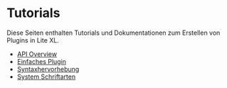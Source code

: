 # Tutorials

Diese Seiten enthalten Tutorials und Dokumentationen zum Erstellen von Plugins in Lite XL.

- [API Overview](/en/tutorials/api-overview)
- [Einfaches Plugin](/en/tutorials/simple-plugin)
- [Syntaxhervorhebung](/en/tutorials/syntax-highlighting)
- [System Schriftarten](/en/tutorials/system-fonts)
